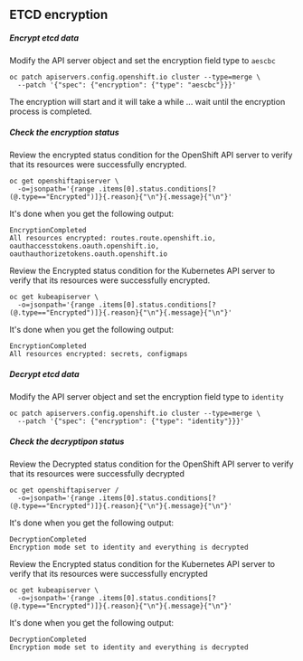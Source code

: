 ## ETCD encryption

##### Encrypt etcd data

Modify the API server object and set the encryption field type to `aescbc`

```
oc patch apiservers.config.openshift.io cluster --type=merge \
  --patch '{"spec": {"encryption": {"type": "aescbc"}}}'
```

The encryption will start and it will take a while ... wait until the encryption process is completed.

##### Check the encryption status

Review the encrypted status condition for the OpenShift API server to verify that its resources were successfully encrypted.

```
oc get openshiftapiserver \
  -o=jsonpath='{range .items[0].status.conditions[?(@.type=="Encrypted")]}{.reason}{"\n"}{.message}{"\n"}'
```

It's done when you get the following output:

```
EncryptionCompleted
All resources encrypted: routes.route.openshift.io, oauthaccesstokens.oauth.openshift.io, oauthauthorizetokens.oauth.openshift.io
```

Review the Encrypted status condition for the Kubernetes API server to verify that its resources were successfully encrypted.

```
oc get kubeapiserver \
  -o=jsonpath='{range .items[0].status.conditions[?(@.type=="Encrypted")]}{.reason}{"\n"}{.message}{"\n"}'
```

It's done when you get the following output:

```
EncryptionCompleted
All resources encrypted: secrets, configmaps
```

##### Decrypt etcd data

Modify the API server object and set the encryption field type to `identity`

```
oc patch apiservers.config.openshift.io cluster --type=merge \
  --patch '{"spec": {"encryption": {"type": "identity"}}}'
```

##### Check the decryptipon status

Review the Decrypted status condition for the OpenShift API server to verify that its resources were successfully decrypted

```
oc get openshiftapiserver /
  -o=jsonpath='{range .items[0].status.conditions[?(@.type=="Encrypted")]}{.reason}{"\n"}{.message}{"\n"}'
```

It's done when you get the following output:

```
DecryptionCompleted
Encryption mode set to identity and everything is decrypted
```

Review the Encrypted status condition for the Kubernetes API server to verify that its resources were successfully encrypted

```
oc get kubeapiserver \
  -o=jsonpath='{range .items[0].status.conditions[?(@.type=="Encrypted")]}{.reason}{"\n"}{.message}{"\n"}'
```

It's done when you get the following output:

```
DecryptionCompleted
Encryption mode set to identity and everything is decrypted
```
